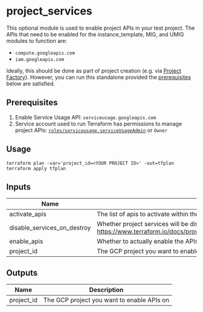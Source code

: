 # project_services

This optional module is used to enable project APIs in your test project. The
APIs that need to be enabled for the instance_template, MIG, and UMIG modules to
function are:
- `compute.googleapis.com`
- `iam.googleapis.com`

Ideally, this should be done as part of project creation (e.g. via
[Project Factory](https://github.com/terraform-google-modules/terraform-google-project-factory/blob/master/variables.tf#L64-L68)). However, you can run this standalone
provided the [prerequisites](#prerequisites) below are satisfied.

## Prerequisites

1. Enable Service Usage API: `serviceusage.googleapis.com`
2. Service account used to run Terraform has permissions to manage project APIs: 
[`roles/serviceusage.serviceUsageAdmin`](https://cloud.google.com/iam/docs/understanding-roles#service-usage-roles) or `Owner`

## Usage

```
terraform plan -var='project_id=<YOUR PROJECT ID>' -out=tfplan
terraform apply tfplan
```

[^]: (autogen_docs_start)

## Inputs

| Name | Description | Type | Default | Required |
|------|-------------|:----:|:-----:|:-----:|
| activate\_apis | The list of apis to activate within the project | list | `<list>` | no |
| disable\_services\_on\_destroy | Whether project services will be disabled when the resources are destroyed. https://www.terraform.io/docs/providers/google/r/google_project_service.html#disable_on_destroy | string | `"true"` | no |
| enable\_apis | Whether to actually enable the APIs. If false, this module is a no-op. | string | `"true"` | no |
| project\_id | The GCP project you want to enable APIs on | string | n/a | yes |

## Outputs

| Name | Description |
|------|-------------|
| project\_id | The GCP project you want to enable APIs on |

[^]: (autogen_docs_end)
